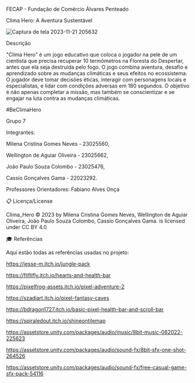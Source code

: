 FECAP - Fundação de Comércio Álvares Penteado


Clima Hero: A Aventura Sustentável


![Captura de tela 2023-11-21 205632](https://github.com/2023-2-MCC1/Projeto6/assets/138239786/c5dfe7a3-c0ba-4c59-9b81-4336025c3e80)

Descrição

"Clima Hero" é um jogo educativo que coloca o jogador na pele de um cientista que precisa recuperar 10 termômetros na Floresta do Despertar, antes que ela seja destruída pelo fogo. O jogo combina aventura, desafio e aprendizado sobre as mudanças climáticas e seus efeitos no ecossistema. O jogador deve tomar decisões éticas, interagir com personagens locais e especialistas, e lidar com condições adversas em 180 segundos. O objetivo é não apenas completar a missão, mas também se conscientizar e se engajar na luta contra as mudanças climáticas.

#BeClimaHero

Grupo 7

Integrantes: 

Milena Cristina Gomes Neves - 23025560, 

Wellington de Aguiar Oliveira - 23025662, 

João Paulo Souza Colombo - 23025476, 

Cassio Gonçalves Gama - 22023292.

Professores Orientadores: Fabiano Alves Onça

📋 Licença/License

Clima_Hero © 2023 by Milena Cristina Gomes Neves, Wellington de Aguiar Oliveira, João Paulo Souza Colombo, Cassio Gonçalves Gama. 
is licensed under CC BY 4.0 


🎓 Referências

Aqui estão todas as referências usadas no projeto:

https://jesse-m.itch.io/jungle-pack

https://fliflifly.itch.io/hearts-and-health-bar

https://pixelfrog-assets.itch.io/pixel-adventure-2

https://szadiart.itch.io/pixel-fantasy-caves

https://bdragon1727.itch.io/basic-pixel-health-bar-and-scroll-bar

https://spiraledout.itch.io/shineontilemap

https://assetstore.unity.com/packages/audio/music/8bit-music-062022-225623

https://assetstore.unity.com/packages/audio/sound-fx/8bit-sfx-one-shot-264526

https://assetstore.unity.com/packages/audio/sound-fx/free-casual-game-sfx-pack-54116

